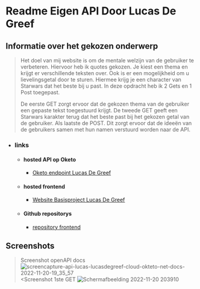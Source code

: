 # Readme Eigen API Door Lucas De Greef

## Informatie over het gekozen onderwerp
  >Het doel van mij website is om de mentale welzijn van de gebruiker te verbeteren. 
  >Hiervoor heb ik quotes gekozen. Je kiest een thema en krijgt er verschillende teksten over.
  >Ook is er een mogelijkheid om u lievelingsgetal door te sturen. Hiermee krijg je een character van Starwars dat het beste bij u past.
  >In deze opdracht heb ik 2 Gets en 1 Post toegepast.
  >
  > De eerste GET zorgt ervoor dat de gekozen thema van de gebruiker een gepaste tekst toegestuurd krijgt.
  > De tweede GET geeft een Starwars karakter terug dat het beste past bij het gekozen getal van de gebruiker.
  > Als laatste de POST. Dit zorgt ervoor dat de ideeën van de gebruikers samen met hun namen verstuurd worden naar de API.
* ### links
  * #### hosted API op Oketo
    * [Oketo endpoint Lucas De Greef](https://api-lucas-lucasdegreef.cloud.okteto.net)
  * #### hosted frontend
    * [Website Basisproject Lucas De Greef](https://lucasdegreef.github.io/)
  * #### Github repositorys
     * [repository frontend](https://github.com/lucasdegreef/lucasdegreef.github.io)
## Screenshots
  >Screenshot openAPI docs
![screencapture-api-lucas-lucasdegreef-cloud-okteto-net-docs-2022-11-20-19_35_57](https://user-images.githubusercontent.com/82623056/202921813-e52b6cf2-7fc8-4cdb-b059-b7a6dadfdbe1.png)
  <Screenshot 1ste GET
![Schermafbeelding 2022-11-20 203910](https://user-images.githubusercontent.com/82623056/202922520-4bb4f013-c600-4e17-a2ce-d7b8c588b7f9.png)
